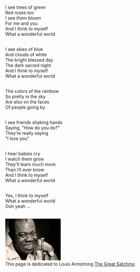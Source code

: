 
<html lang="en">
<head>
  <meta charset="UTF-8">
  <meta name="viewport" content="width=device-width, initial-scale=1.0">
  <link rel="stylesheet" href="styles.css">
</head>

<body>
  <div class="container">
    <div class="stanza">
      <p>
        I see trees of green<br>
        Red roses too<br>
        I see them bloom<br>
        For me and you<br>
        And I think to myself<br>
        What a wonderful world<br>
        <br>
      </p>
    </div>
    <div class="stanza">
      <p>
        I see skies of blue<br>
        And clouds of white<br>
        The bright blessed day<br>
        The dark sacred night<br>
        And I think to myself<br>
        What a wonderful world<br>
        <br>
      </p>
    </div>
  </div>

  <div class="container">
    <div class="stanza">
      <p>
        The colors of the rainbow<br>
        So pretty in the sky<br>
        Are also on the faces<br>
        Of people going by<br>
        <br>
      </p>
    </div>
    <div class="stanza">
      <p>
        I see friends shaking hands<br>
        Saying, "How do you do?"<br>
        They′re really saying<br>
        "I love you"<br>
        <br>
      </p>
    </div>
  </div>

  <div class="container">
    <div class="stanza">
      <p>
        I hear babies cry<br>
        I watch them grow<br>
        They'll learn much more<br>
        Than I′ll ever know<br>
        And I think to myself<br>
        What a wonderful world<br>
        <br>
      </p>
    </div>
    <div class="stanza">
      <p>
        Yes, I think to myself<br>
        What a wonderful world<br>
        Ooh yeah ...<br>
        <br>
      </p>
    </div>
  </div>

</body>

</html>

<img src="satchmo.jpg" width="35%"><br>
This page is dedicated to Louis Armstrong <a href="https://en.wikipedia.org/wiki/Louis_Armstrong">The Great Satchmo</a>
